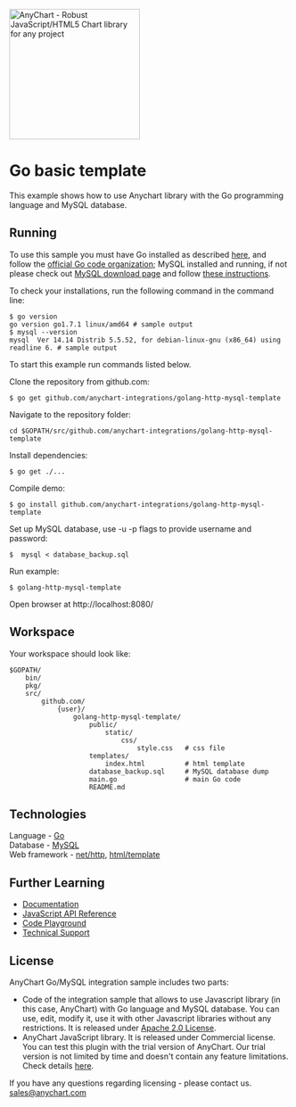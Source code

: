 [<img src="https://cdn.anychart.com/images/logo-transparent-segoe.png?2" width="234px" alt="AnyChart - Robust JavaScript/HTML5 Chart library for any project">](https://www.anychart.com)
# Go basic template

This example shows how to use Anychart library with the Go programming language and MySQL database.

## Running

To use this sample you must have Go installed as described [here](https://golang.org/doc/install), and follow the [official Go code organization](https://golang.org/doc/code.html);
MySQL installed and running, if not please check out [MySQL download page](https://dev.mysql.com/downloads/installer/) and follow [these instructions](http://dev.mysql.com/doc/refman/5.7/en/installing.html).

To check your installations, run the following command in the command line:
```
$ go version
go version go1.7.1 linux/amd64 # sample output
$ mysql --version
mysql  Ver 14.14 Distrib 5.5.52, for debian-linux-gnu (x86_64) using readline 6. # sample output
```

To start this example run commands listed below.

Clone the repository from github.com:
```
$ go get github.com/anychart-integrations/golang-http-mysql-template
```

Navigate to the repository folder:
```
cd $GOPATH/src/github.com/anychart-integrations/golang-http-mysql-template
```

Install dependencies:
```
$ go get ./...
```

Compile demo:
```
$ go install github.com/anychart-integrations/golang-http-mysql-template
```

Set up MySQL database, use -u -p flags to provide username and password:
```
$  mysql < database_backup.sql
```

Run example:
```
$ golang-http-mysql-template
```

Open browser at http://localhost:8080/

## Workspace
Your workspace should look like:
```
$GOPATH/
    bin/
    pkg/
    src/
        github.com/
            {user}/
                golang-http-mysql-template/
                    public/
                        static/
                            css/
                                style.css   # css file
                    templates/
                        index.html          # html template
                    database_backup.sql     # MySQL database dump
                    main.go                 # main Go code
                    README.md

```

## Technologies
Language - [Go](https://golang.org/)<br />
Database - [MySQL](https://www.mysql.com/)<br />
Web framework - [net/http](https://golang.org/pkg/net/http), [html/template](https://golang.org/pkg/html/template/)<br />

## Further Learning
* [Documentation](https://docs.anychart.com)
* [JavaScript API Reference](https://api.anychart.com)
* [Code Playground](https://playground.anychart.com)
* [Technical Support](https://www.anychart.com/support)

## License
AnyChart Go/MySQL integration sample includes two parts:
- Code of the integration sample that allows to use Javascript library (in this case, AnyChart) with Go language and MySQL database. You can use, edit, modify it, use it with other Javascript libraries without any restrictions. It is released under [Apache 2.0 License](https://github.com/anychart-integrations/golang-http-mysql-template/blob/master/LICENSE).
- AnyChart JavaScript library. It is released under Commercial license. You can test this plugin with the trial version of AnyChart. Our trial version is not limited by time and doesn't contain any feature limitations. Check details [here](https://www.anychart.com/buy/).

If you have any questions regarding licensing - please contact us. <sales@anychart.com>
